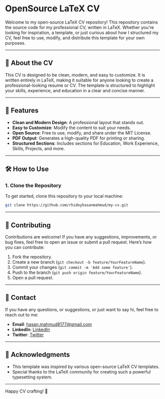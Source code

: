 # OpenSource LaTeX CV

Welcome to my open-source LaTeX CV repository! This repository contains the source code for my professional CV, written in LaTeX. Whether you're looking for inspiration, a template, or just curious about how I structured my CV, feel free to use, modify, and distribute this template for your own purposes.

---

## 📄 About the CV
This CV is designed to be clean, modern, and easy to customize. It is written entirely in LaTeX, making it suitable for anyone looking to create a professional-looking resume or CV. The template is structured to highlight your skills, experience, and education in a clear and concise manner.

---

## 🚀 Features
- **Clean and Modern Design**: A professional layout that stands out.
- **Easy to Customize**: Modify the content to suit your needs.
- **Open Source**: Free to use, modify, and share under the MIT License.
- **PDF Output**: Generates a high-quality PDF for printing or sharing.
- **Structured Sections**: Includes sections for Education, Work Experience, Skills, Projects, and more.

---

## 🛠️ How to Use

### 1. **Clone the Repository**
   To get started, clone this repository to your local machine:
   ```bash
   git clone https://github.com/rhidoyhasanmahmud/my-cv.git
  ```

---

## 🤝 Contributing
Contributions are welcome! If you have any suggestions, improvements, or bug fixes, feel free to open an issue or submit a pull request. Here’s how you can contribute:
1. Fork the repository.
2. Create a new branch (`git checkout -b feature/YourFeatureName`).
3. Commit your changes (`git commit -m 'Add some feature'`).
4. Push to the branch (`git push origin feature/YourFeatureName`).
5. Open a pull request.

---

## 📧 Contact
If you have any questions, or suggestions, or just want to say hi, feel free to reach out to me:
- **Email**: hasan.mahmud8177@gmail.com
- **LinkedIn**: [LinkedIn](https://www.linkedin.com/in/rhidoyhasanmahmud/)
- **Twitter**: [Twitter](https://x.com/RhidoyMahmud)

---

## 🙏 Acknowledgments
- This template was inspired by various open-source LaTeX CV templates.
- Special thanks to the LaTeX community for creating such a powerful typesetting system.

---

Happy CV crafting! 🚀
